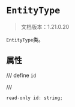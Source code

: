 # `EntityType`

> 文档版本：1.21.0.20

`EntityType`类。

## 属性

/// define
`id`


///

```js
read-only id: string;
```

